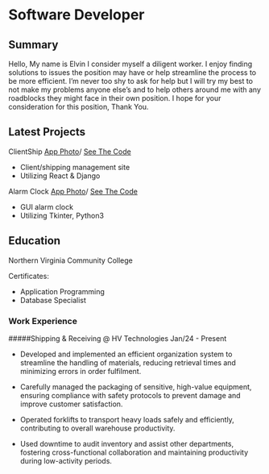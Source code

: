 # Software Developer

## Summary
Hello,
My name is Elvin I consider myself a diligent worker. I enjoy finding solutions to issues the position may
have or help streamline the process to be more efficient. I’m never too shy to ask for help but I will try
my best to not make my problems anyone else’s and to help others around me with any roadblocks they
might face in their own position. I hope for your consideration for this position, Thank You.


## Latest Projects 
ClientShip [App Photo](/assets.img/IMG_9447.jpeg)/
[See The Code](https://github.com/El-Bean01/Clientship)
- Client/shipping management site
- Utilizing React & Django


Alarm Clock [App Photo](/assets.img/IMG_9447.jpeg)/
[See The Code](https://github.com/El-Bean01/tkinter-alarm.git)
- GUI alarm clock
- Utilizing Tkinter, Python3


## Education
Northern Virginia 
Community College

Certificates:
- Application Programming 
- Database Specialist



### Work Experience 
#####Shipping & Receiving @ HV Technologies
Jan/24 - Present
- Developed and implemented an efficient organization system to streamline the handling of materials,
reducing retrieval times and minimizing errors in order fulfilment.

- Carefully managed the packaging of sensitive, high-value equipment, ensuring compliance with safety
protocols to prevent damage and improve customer satisfaction.

- Operated forklifts to transport heavy loads safely and efficiently, contributing to overall warehouse
productivity.

- Used downtime to audit inventory and assist other departments, fostering cross-functional collaboration
and maintaining productivity during low-activity periods.
